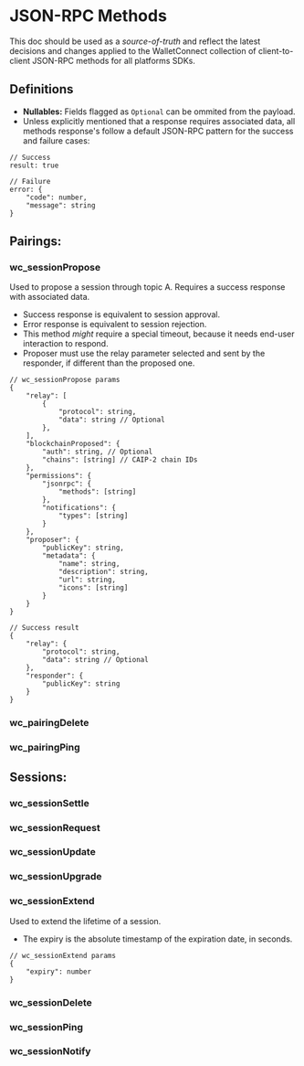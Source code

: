 # JSON-RPC Methods
This doc should be used as a *source-of-truth* and reflect the latest decisions and changes applied to the WalletConnect collection of client-to-client JSON-RPC methods for all platforms SDKs.

## Definitions
- **Nullables:** Fields flagged as `Optional` can be ommited from the payload.
- Unless explicitly mentioned that a response requires associated data, all methods response's follow a default JSON-RPC pattern for the success and failure cases:
```jsonc
// Success
result: true

// Failure
error: {
    "code": number,
    "message": string
}
```

## Pairings:

### wc_sessionPropose
Used to propose a session through topic A. Requires a success response with associated data. 
- Success response is equivalent to session approval.
- Error response is equivalent to session rejection.
- This method *might* require a special timeout, because it needs end-user interaction to respond.
- Proposer must use the relay parameter selected and sent by the responder, if different than the proposed one.
```jsonc
// wc_sessionPropose params
{
    "relay": [
        {
            "protocol": string,
            "data": string // Optional
        },
    ],
    "blockchainProposed": {
        "auth": string, // Optional
        "chains": [string] // CAIP-2 chain IDs
    },
    "permissions": {
        "jsonrpc": {
            "methods": [string]
        },
        "notifications": {
            "types": [string]
        }
    },
    "proposer": {
        "publicKey": string,
        "metadata": {
            "name": string,
            "description": string,
            "url": string,
            "icons": [string]
        }
    }
}
```

```jsonc
// Success result
{
    "relay": {
        "protocol": string,
        "data": string // Optional
    },
    "responder": {
        "publicKey": string
    }
}
```

### wc_pairingDelete

### wc_pairingPing

## Sessions:

### wc_sessionSettle

### wc_sessionRequest

### wc_sessionUpdate

### wc_sessionUpgrade

### wc_sessionExtend
Used to extend the lifetime of a session.
- The expiry is the absolute timestamp of the expiration date, in seconds.
```jsonc
// wc_sessionExtend params
{
    "expiry": number
}
```

### wc_sessionDelete

### wc_sessionPing

### wc_sessionNotify
